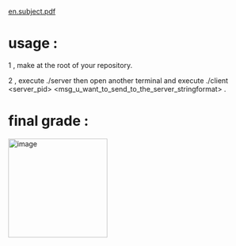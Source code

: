 [en.subject.pdf](https://github.com/totallyrad1/minitalk/files/13797674/en.subject.3.pdf)

# usage :

1 , make at the root of your repository. 

2 , execute ./server then open another terminal and execute ./client <server_pid> <msg_u_want_to_send_to_the_server_stringformat> .

# final grade : 
<img width="200" alt="image" src="https://github.com/totallyrad1/minitalk/assets/67210558/9577c3af-b81c-40b4-9e1d-4c0c70b90adb">
